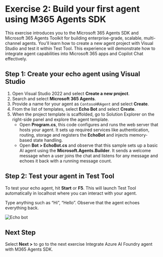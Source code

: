 # Exercise 2: Build your first agent using M365 Agents SDK

This exercise introduces you to the Microsoft 365 Agents SDK and Microsoft 365 Agents Toolkit for building enterprise-grade, scalable, multi-channel agents. You'll learn how to create a new agent project with Visual Studio and test it within Test Tool. This experience will demonstrate how to integrate agent capabilities into Microsoft 365 apps and Copilot Chat effectively.

## Step 1: Create your echo agent using Visual Studio

1. Open Visual Studio 2022 and select **Create a new project**.
1. Search and select **Microsoft 365 Agents**.
1. Provide a name for your agent as `ContosoHRAgent` and select **Create**.  
1. From the list of templates, select **Echo Bot** and select **Create**.
1. When the project template is scaffolded, go to Solution Explorer on the right-side panel and explore the agent template.
    - Open **Program.cs**, this code configures and runs the web server that hosts your agent. It sets up required services like authentication, routing, storage and registers the **EchoBot** and injects memory-based state handling.
    - Open **Bot > EchoBot.cs** and observe that this sample sets up a basic AI agent using the **Microsoft.Agents.Builder**. It sends a welcome message when a user joins the chat and listens for any message and echoes it back with a running message count.

## Step 2: Test your agent in Test Tool

To test your echo agent, hit **Start** or **F5**. This will launch Test Tool automatically in localhost where you can interact with your agent.

Type anything such as “Hi”, “Hello”. Observe that the agent echoes everything back.

![Echo bot](https://github.com/user-attachments/assets/4562052d-856b-44d5-b2dd-27623d9bed11)

## Next Step

Select **Next >** to go to the next exercise Integrate Azure AI Foundry agent with M365 Agents SDK.
